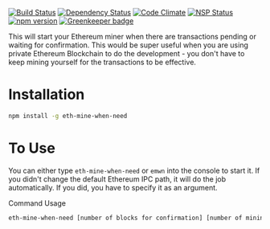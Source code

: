[![Build Status](https://travis-ci.org/yxliang01/eth-mine-when-need.svg?branch=master)](https://travis-ci.org/yxliang01/eth-mine-when-need)
[![Dependency Status](https://david-dm.org/yxliang01/eth-mine-when-need.svg)]()
[![Code Climate](https://codeclimate.com/github/yxliang01/eth-mine-when-need/badges/gpa.svg)](https://codeclimate.com/github/yxliang01/eth-mine-when-need)
[![NSP Status](https://nodesecurity.io/orgs/yxliang01/projects/53b5a956-e853-407a-a399-8457af89ccb1/badge)](https://nodesecurity.io/orgs/yxliang01/projects/53b5a956-e853-407a-a399-8457af89ccb1)
[![npm version](https://badge.fury.io/js/eth-mine-when-need.svg)](https://badge.fury.io/js/eth-mine-when-need) [![Greenkeeper badge](https://badges.greenkeeper.io/yxliang01/eth-mine-when-need.svg)](https://greenkeeper.io/)

This will start your Ethereum miner when there are transactions pending or waiting for confirmation. This would be super useful when you are using private Ethereum Blockchain to do the development - you don't have to keep mining yourself for the transactions to be effective.

Installation
======

```bash
npm install -g eth-mine-when-need
```

To Use
=====
You can either type `eth-mine-when-need` or `emwn` into the console to start it. If you didn't change the default Ethereum IPC path, it will do the job automatically. If you did, you have to specify it as an argument.

Command Usage

```bash
eth-mine-when-need [number of blocks for confirmation] [number of mining threads] [Eth IPC Path]
```

